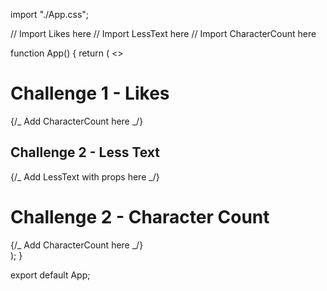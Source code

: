 import "./App.css";

// Import Likes here
// Import LessText here
// Import CharacterCount here

function App() {
return (
<>
<div className="bg-secondary text-white pt-4 pb-4 mb-4">
<div className="container">
<h1 className="h3">Challenge 1 - Likes</h1>
{/_ Add CharacterCount here _/}
</div>
</div>
<div className="container pt-4 pb-4">
<h2 className="h3">Challenge 2 - Less Text</h2>
{/_ Add LessText with props here _/}
</div>
<div className="bg-secondary text-white pt-4 pb-4 mb-4">
<div className="container">
<h1 className="h3">Challenge 2 - Character Count</h1>
{/_ Add CharacterCount here _/}
</div>
</div>
</>
);
}

export default App;
